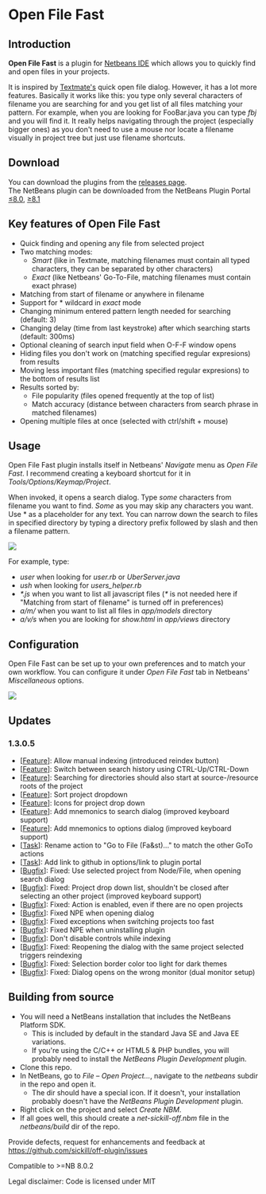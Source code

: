 <h1>Open File Fast</h1>
<h2>Introduction</h2>
<p><strong>Open File Fast</strong> is a plugin for <a href="http://netbeans.org">Netbeans IDE</a> which allows you to quickly find and open files in your projects.</p>
<p>It is inspired by <a href="http://macromates.com/">Textmate's</a> quick open file dialog. However, it has a lot more features. Basically it works like this: you type only several characters of filename you are searching for and you get list of all files matching your pattern. For example, when you are looking for FooBar.java you can type <em>fbj</em> and you will find it. It really helps navigating through the project (especially bigger ones) as you don't need to use a mouse nor locate a filename visually in project tree but just use filename shortcuts.</p>
<h2>Download</h2>
<p>You can download the plugins from the <a href="https://github.com/sickill/off-plugin/releases">releases page</a>.<br>
The NetBeans plugin can be downloaded from the NetBeans Plugin Portal <a href="http://plugins.netbeans.org/plugin/16495/open-file-fast">&le;8.0</a>, <a href="http://plugins.netbeans.org/plugin/63478/open-file-fast">&ge;8.1</a></p>


<h2>Key features of Open File Fast</h2>
<ul>
	<li>Quick finding and opening any file from selected project</li>
	<li>Two matching modes:
	<ul>
		<li><em>Smart</em> (like in Textmate, matching filenames must contain all typed characters, they can be separated by other characters)</li>
		<li><em>Exact</em> (like Netbeans' Go-To-File, matching filenames must contain exact phrase)</li>
	</ul></li>
	<li>Matching from start of filename or anywhere in filename</li>
	<li>Support for * wildcard in <em>exact</em> mode</li>
	<li>Changing minimum entered pattern length needed for searching (default: 3)</li>
	<li>Changing delay (time from last keystroke) after which searching starts (default: 300ms)</li>
	<li>Optional cleaning of search input field when O-F-F window opens</li>
	<li>Hiding files you don't work on (matching specified regular expresions) from results</li>
	<li>Moving less important files (matching specified regular expresions) to the bottom of results list</li>
	<li>Results sorted by:
	<ul>
		<li>File popularity (files opened frequently at the top of list)</li>
		<li>Match accuracy (distance between characters from search phrase in matched filenames)</li>
	</ul></li>
	<li>Opening multiple files at once (selected with ctrl/shift + mouse)</li>
</ul>
<h2>Usage</h2>
<p>Open File Fast plugin installs itself in Netbeans' <i>Navigate</i> menu as <i>Open File Fast</i>. I recommend creating a keyboard shortcut for it in <em>Tools/Options/Keymap/Project</em>.</p>
<p>When invoked, it opens a search dialog. Type <em>some</em> characters from filename you want to find. <em>Some</em> as you may skip any characters you want. Use * as a placeholder for any text. You can narrow down the search to files in specified directory by typing a directory prefix followed by slash and then a filename pattern.</p>
<img src="https://cloud.githubusercontent.com/assets/1857095/13906271/9b8c8004-eed2-11e5-8a16-25e5445eb51f.png">

<p>For example, type:</p>
<ul>
	<li><em>user</em> when looking for <em>user.rb</em> or <em>UberServer.java</em></li>
	<li><em>ush</em> when looking for <em>users_helper.rb</em></li>
	<li><em>*.js</em> when you want to list all javascript files (<em>*</em> is not needed here if "Matching from start of filename" is turned off in preferences)</li>
	<li><em>a/m/</em> when you want to list all files in <em>app/models</em> directory</li>
	<li><em>a/v/s</em> when you are looking for <em>show.html</em> in <em>app/views</em> directory</li>
</ul>
<h2>Configuration</h2>
<p>Open File Fast can be set up to your own preferences and to match your own workflow. You can configure it under <em>Open File Fast</em> tab in Netbeans' <em>Miscellaneous</em> options.</p>
<img src="https://cloud.githubusercontent.com/assets/1857095/13906272/9c5d21d2-eed2-11e5-9d2b-8b1a64219ef4.png">


<h2>Updates</h2>
<h3>1.3.0.5</h3>
<ul>
<li>[<a href="https://github.com/sickill/off-plugin/issues/32">Feature</a>]: Allow manual indexing (introduced reindex button)</li>
<li>[<a href="https://github.com/sickill/off-plugin/issues/41">Feature</a>]: Switch between search history using CTRL-Up/CTRL-Down</li>
<li>[<a href="https://github.com/sickill/off-plugin/issues/26">Feature</a>]: Searching for directories should also start at source-/resource roots of the project</li>
<li>[<a href="https://github.com/sickill/off-plugin/issues/39">Feature</a>]: Sort project dropdown </li>
<li>[<a href="https://github.com/sickill/off-plugin/issues/28">Feature</a>]: Icons for project drop down</li>
<li>[<a href="https://github.com/sickill/off-plugin/issues/27">Feature</a>]: Add mnemonics to search dialog (improved keyboard support)</li>
<li>[<a href="https://github.com/sickill/off-plugin/issues/25">Feature</a>]: Add mnemonics to options dialog (improved keyboard support)</li>
<li>[<a href="https://github.com/sickill/off-plugin/issues/31">Task</a>]: Rename action to "Go to File (Fa&st)..." to match the other GoTo actions</li>
<li>[<a href="https://github.com/sickill/off-plugin/issues/35">Task</a>]: Add link to github in options/link to plugin portal</li>
<li>[<a href="https://github.com/sickill/off-plugin/issues/8">Bugfix</a>]: Fixed: Use selected project from Node/File, when opening search dialog</li>
<li>[<a href="https://github.com/sickill/off-plugin/issues/22">Bugfix</a>]: Fixed: Project drop down list, shouldn't be closed after selecting an other project (improved keyboard support)</li>
<li>[<a href="https://github.com/sickill/off-plugin/issues/29">Bugfix</a>]: Fixed: Action is enabled, even if there are no open projects</li>
<li>[<a href="https://github.com/sickill/off-plugin/issues/30">Bugfix</a>]: Fixed NPE when opening dialog</li>
<li>[<a href="https://github.com/sickill/off-plugin/issues/33">Bugfix</a>]: Fixed exceptions when switching projects too fast</li>
<li>[<a href="https://github.com/sickill/off-plugin/issues/34">Bugfix</a>]: Fixed NPE when uninstalling plugin</li>
<li>[<a href="https://github.com/sickill/off-plugin/issues/38">Bugfix</a>]: Don't disable controls while indexing</li>
<li>[<a href="https://github.com/sickill/off-plugin/issues/37">Bugfix</a>]: Fixed: Reopening the dialog with the same project selected triggers reindexing</li>
<li>[<a href="https://github.com/sickill/off-plugin/issues/40">Bugfix</a>]: Fixed: Selection border color too light for dark themes</li>
<li>[<a href="https://github.com/sickill/off-plugin/issues/36">Bugfix</a>]: Fixed: Dialog opens on the wrong monitor (dual monitor setup)</li>
 </ul>

<h2>Building from source</h2>
<ul>
	<li>You will need a NetBeans installation that includes the NetBeans Platform SDK.
	<ul>
		<li>This is included by default in the standard Java SE and Java EE variations.</li>
		<li>If you're using the C/C++ or HTML5 &amp; PHP bundles, you will probably need to install the <em>NetBeans Plugin Development</em> plugin.</li>
	</ul></li>
	<li>Clone this repo.</li>
	<li>In NetBeans, go to <em>File</em> – <em>Open Project…</em>, navigate to the <em>netbeans</em> subdir in the repo and open it.
	<ul>
		<li>The dir should have a special icon. If it doesn't, your installation probably doesn't have the <em>NetBeans Plugin Development</em> plugin.</li>
	</ul></li>
	<li>Right click on the project and select <em>Create NBM</em>.</li>
	<li>If all goes well, this should create a <em>net-sickill-off.nbm</em> file in the <em>netbeans/build</em> dir of the repo.</li>
</ul>
<p>Provide defects, request for enhancements and feedback at <a href="https://github.com/sickill/off-plugin/issues">https://github.com/sickill/off-plugin/issues</a></p>
<p>Compatible to >=NB 8.0.2</p>
<p>Legal disclaimer: Code is licensed under MIT</p>
